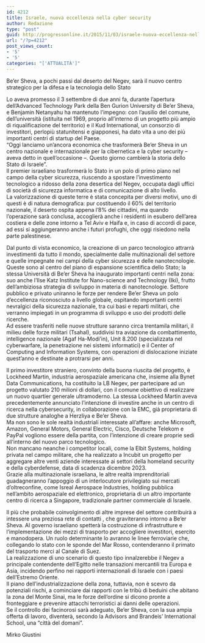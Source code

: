 ```yaml
---
id: 4212
title: Israele, nuova eccellenza nella cyber security
author: Redazione
type: "post"
guid: http://progressonline.it/2015/11/03/israele-nuova-eccellenza-nella-cyber-security/
url: "/?p=4212"
post_views_count:
- '5'
- '5'
categories: "['ATTUALITÀ']"
---
```


Be’er Sheva, a pochi passi dal deserto del Negev, sarà il nuovo centro strategico per la difesa e la tecnologia dello Stato

Lo aveva promesso il 3 settembre di due anni fa, durante l’apertura dell’Advanced Technology Park della Ben Gurion University di Be’er Sheva, e Benjamin Netanyahu ha mantenuto l’impegno: con l’ausilio del comune, dell’università (istituita nel 1969, proprio all’interno di un progetto più ampio di riqualificazione del territorio) e il Kud International, un consorzio di investitori, perlopiù statunitensi e giapponesi, ha dato vita a uno dei più importanti centri di startup del Paese.  
“Oggi lanciamo un’ancora economica che trasformerà Be’er Sheva in un centro nazionale e internazionale per la cibernetica e la cyber security – aveva detto in quell’occasione –. Questo giorno cambierà la storia dello Stato di Israele”.   
Il premier israeliano trasformerà lo Stato in un polo di primo piano nel campo della cyber sicurezza, riuscendo a spostare l’investimento tecnologico a ridosso della zona desertica del Negev, occupata dagli uffici di società di sicurezza informatica e di comunicazione di alto livello.   
La valorizzazione di queste terre è stata concepita per diversi motivi, uno di questi è di natura demografica: pur costituendo il 60% del territorio nazionale, il deserto ospita appena l’8% dei cittadini, ma quando l’operazione sarà conclusa, accoglierà anche i residenti in esubero dell’area costiera e delle zone intorno a Tel Aviv e Haifa e, in caso di accordi di pace, ad essi si aggiungeranno anche i futuri profughi, che oggi risiedono nella parte palestinese.

Dal punto di vista economico, la creazione di un parco tecnologico attrarrà investimenti da tutto il mondo, specialmente dalle multinazionali del settore e quelle impegnate nei campi della cyber sicurezza e delle nanotecnologie.   
Queste sono al centro del piano di espansione scientifica dello Stato; la stessa Università di Be’er Sheva ha inaugurato importanti centri nella zona: suo anche l’Ilse Katz Institute for Nano-science and Technology (Iki), frutto dell’ambiziosa strategia di sviluppo in materia di nanotecnologie. Settore pubblico e privato uniranno le forze per rendere Be’er Sheva un polo d’eccellenza riconosciuto a livello globale, ospitando importanti centri nevralgici della sicurezza nazionale, tra cui basi e reparti militari, che verranno impiegati in un programma di sviluppo e uso dei prodotti delle ricerche.   
Ad essere trasferiti nelle nuove strutture saranno circa trentamila militari, il milieu delle forze militari (Tsahal), suddivisi tra aviazione da combattimento, intelligence nazionale (Agaf Ha-Modi’in), Unit 8.200 (specializzata nel cyberwarfare, la penetrazione nei sistemi informatici) e il Center of Computing and Information Systems, con operazioni di dislocazione iniziate quest’anno e destinate a protrarsi per anni.

Il primo investitore straniero, convinto della buona riuscita del progetto, è Lockheed Martin, industria aerospaziale americana che, insieme alla Bynet Data Communications, ha costituito la LB Negev, per partecipare ad un progetto valutato 210 milioni di dollari, con il comune obiettivo di realizzare un nuovo quartier generale ultramoderno. La stessa Lockheed Martin aveva precedentemente annunciato l’intenzione di investire anche in un centro di ricerca nella cybersecurity, in collaborazione con la EMC, già proprietaria di due strutture analoghe a Herzliya e Be’er Sheva.   
Ma non sono le sole realtà industriali interessate all’affare: anche Microsoft, Amazon, General Motors, General Electric, Cisco, Deutsche Telekom e PayPal vogliono essere della partita, con l’intenzione di creare proprie sedi all’interno del nuovo parco tecnologico.   
Non mancano neanche i competitor locali, come la Elbit Systems, holding privata nel campo militare, che ha realizzato a Incubit un progetto per aggregare altre venti aziende interessate ai settori della homeland security e della cyberdefense, data di scadenza dicembre 2023.  
Grazie alla multinazionale israeliana, le altre realtà imprenditoriali guadagneranno l’appoggio di un interlocutore privilegiato sui mercati d’oltreconfine, come Isreal Aerospace Industries, holding pubblica nell’ambito aerospaziale ed elettronico, proprietaria di un altro importante centro di ricerca a Singapore, tradizionale partner commerciale di Israele.

Il più che probabile coinvolgimento di altre imprese del settore contribuirà a intessere una preziosa rete di contatti , che graviteranno intorno a Be’er Sheva. Al governo israeliano spetterà la costruzione di infrastrutture e l’implementazione dei mezzi di trasporto per accogliere investitori, esercito e manodopera. Un ruolo determinante lo avranno le linee ferroviarie che, collegando lo stato con le sponde del Mar Rosso, contenderanno il primato del trasporto merci al Canale di Suez.   
La realizzazione di uno scenario di questo tipo innalzerebbe il Negev a principale contendente dell’Egitto nelle transazioni mercantili tra Europa e Asia, incidendo perfino nei rapporti internazionali di Israele con i paesi dell’Estremo Oriente.   
Il piano dell’industrializzazione della zona, tuttavia, non è scevro da potenziali rischi, a cominciare dai rapporti con le tribù di beduini che abitano la zona del Monte Sinai, ma le forze dell’ordine si dicono pronte a fronteggiare e prevenire attacchi terroristici ai danni delle operazioni.   
Se il controllo dei facinorosi sarà adeguato, Be’er Sheva, con la sua ampia offerta di lavoro, diventerà, secondo la Advisors and Brandeis’ International School, una “città del domani”.

Mirko Giustini
